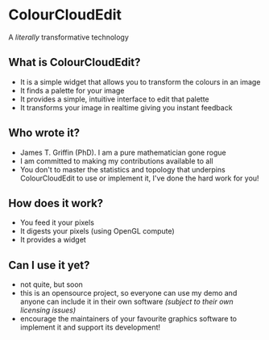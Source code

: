 # ColourCloudEdit

A _literally_ transformative technology

## What is ColourCloudEdit?

- It is a simple widget that allows you to transform the colours in an image
- It finds a palette for your image
- It provides a simple, intuitive interface to edit that palette 
- It transforms your image in realtime giving you instant feedback

## Who wrote it?

- James T. Griffin (PhD). I am a pure mathematician gone rogue
- I am committed to making my contributions available to all
- You don't to master the statistics and topology that underpins ColourCloudEdit to use or implement it, I've done the hard work for you!

## How does it work?

- You feed it your pixels
- It digests your pixels (using OpenGL compute)
- It provides a widget

## Can I use it yet?

- not quite, but soon
- this is an opensource project, so everyone can use my demo and anyone can include it in their own software _(subject to their own licensing issues)_
- encourage the maintainers of your favourite graphics software to implement it and support its development!

